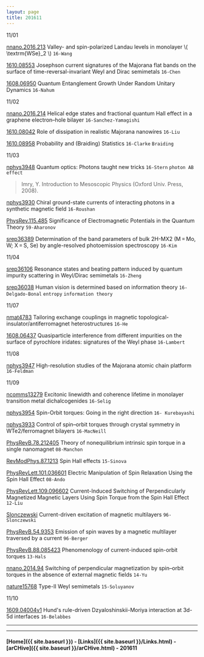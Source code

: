 ```yaml
---
layout: page
title: 201611
---
```



11/01


[nnano.2016.213](http://www.nature.com/nnano/journal/vaop/ncurrent/full/nnano.2016.213.html) Valley- and spin-polarized Landau levels in monolayer \\( \textrm{WSe}_2 \\) `16-Wang`

[1610.08553](https://arxiv.org/abs/1610.08553) Josephson current signatures of the Majorana flat bands on the surface of time-reversal-invariant Weyl and Dirac semimetals `16-Chen`

[1608.06950](https://arxiv.org/abs/1608.06950) Quantum Entanglement Growth Under Random Unitary Dynamics `16-Nahum`

11/02

[nnano.2016.214](http://www.nature.com/nnano/journal/vaop/ncurrent/full/nnano.2016.214.html) Helical edge states and fractional quantum Hall effect in a graphene electron–hole bilayer `16-Sanchez-Yamagishi`

[1610.08042](https://arxiv.org/abs/1610.08042) Role of dissipation in realistic Majorana nanowires `16-Liu`

[1610.08958](https://arxiv.org/abs/1610.08958) Probability and (Braiding) Statistics `16-Clarke` `Braiding`

11/03

[nphys3948](http://www.nature.com/nphys/journal/vaop/ncurrent/full/nphys3948.html) Quantum optics: Photons taught new tricks `16-Stern` `photon AB effect`

>Imry, Y. Introduction to Mesoscopic Physics (Oxford Univ. Press, 2008).
>
[nphys3930](http://www.nature.com/nphys/journal/vaop/ncurrent/full/nphys3930.html) Chiral ground-state currents of interacting photons in a synthetic magnetic field `16-Roushan`
>
[PhysRev.115.485](http://journals.aps.org/pr/abstract/10.1103/PhysRev.115.485) Significance of Electromagnetic Potentials in the Quantum Theory `59-Aharonov`

[srep36389](http://www.nature.com/articles/srep36389) Determination of the band parameters of bulk 2H-MX2 (M = Mo, W; X = S, Se) by angle-resolved photoemission spectroscopy `16-Kim`

11/04

[srep36106](http://www.nature.com/articles/srep36106) Resonance states and beating pattern induced by quantum impurity scattering in Weyl/Dirac semimetals `16-Zheng`

[srep36038](http://www.nature.com/articles/srep36038) Human vision is determined based on information theory `16-Delgado-Bonal` `entropy` `information theory`

11/07

[nmat4783](http://www.nature.com/nmat/journal/vaop/ncurrent/full/nmat4783.html) Tailoring exchange couplings in magnetic topological-insulator/antiferromagnet heterostructures `16-He`

[1608.06437](https://arxiv.org/abs/1608.06437) Quasiparticle interference from different impurities on the surface of pyrochlore iridates: signatures of the Weyl phase `16-Lambert`

11/08

[nphys3947](http://www.nature.com/nphys/journal/vaop/ncurrent/full/nphys3947.html) High-resolution studies of the Majorana atomic chain platform `16-Feldman`

11/09

[ncomms13279](http://www.nature.com/articles/ncomms13279) Excitonic linewidth and coherence lifetime in monolayer transition metal dichalcogenides `16-Selig`

[nphys3954](http://www.nature.com/nphys/journal/vaop/ncurrent/full/nphys3954.html) Spin-Orbit torques: Going in the right direction `16- Kurebayashi`

>
[nphys3933](http://www.nature.com/nphys/journal/vaop/ncurrent/full/nphys3933.html) Control of spin–orbit torques through crystal symmetry in WTe2/ferromagnet bilayers `16-MacNeill`
>
[PhysRevB.78.212405](http://journals.aps.org/prb/abstract/10.1103/PhysRevB.78.212405) Theory of nonequilibrium intrinsic spin torque in a single nanomagnet `08-Manchon`
>
[RevModPhys.87.1213](http://journals.aps.org/rmp/abstract/10.1103/RevModPhys.87.1213) Spin Hall effects `15-Sinova`
>
[PhysRevLett.101.036601](http://journals.aps.org/prl/abstract/10.1103/PhysRevLett.101.036601) Electric Manipulation of Spin Relaxation Using the Spin Hall Effect `08-Ando`
>
[PhysRevLett.109.096602](http://journals.aps.org/prl/abstract/10.1103/PhysRevLett.109.096602) Current-Induced Switching of Perpendicularly Magnetized Magnetic Layers Using Spin Torque from the Spin Hall Effect `12-Liu`
>
[Slonczewski](http://www.sciencedirect.com/science/article/pii/0304885396000625) Current-driven excitation of magnetic multilayers `96-Slonczewski`
>
[PhysRevB.54.9353](http://journals.aps.org/prb/abstract/10.1103/PhysRevB.54.9353) Emission of spin waves by a magnetic multilayer traversed by a current `96-Berger`
>
[PhysRevB.88.085423](http://journals.aps.org/prb/abstract/10.1103/PhysRevB.88.085423) Phenomenology of current-induced spin-orbit torques `13-Hals`
>
[nnano.2014.94](http://www.nature.com/nnano/journal/v9/n7/full/nnano.2014.94.html) Switching of perpendicular magnetization by spin–orbit torques in the absence of external magnetic fields `14-Yu`
>
[nature15768](http://www.nature.com/nature/journal/v527/n7579/full/nature15768.html) Type-II Weyl semimetals `15-Soluyanov`

11/10

[1609.04004v1](https://arxiv.org/abs/1609.04004v1) Hund's rule-driven Dzyaloshinskii-Moriya interaction at 3d-5d interfaces `16-Belabbes`







---



---


#### [Home]({{ site.baseurl }}) - [Links]({{ site.baseurl }}/Links.html) - [arCHive]({{ site.baseurl }}/arCHive.html) - 201611
